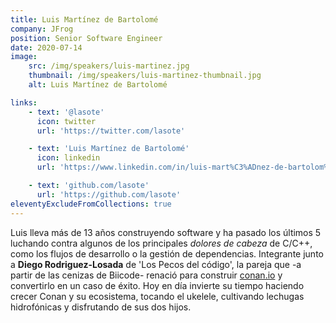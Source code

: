 ```yaml
---
title: Luis Martínez de Bartolomé
company: JFrog
position: Senior Software Engineer
date: 2020-07-14
image:
    src: /img/speakers/luis-martinez.jpg
    thumbnail: /img/speakers/luis-martinez-thumbnail.jpg
    alt: Luis Martínez de Bartolomé

links:
    - text: '@lasote'
      icon: twitter
      url: 'https://twitter.com/lasote'    

    - text: 'Luis Martínez de Bartolomé'
      icon: linkedin
      url: 'https://www.linkedin.com/in/luis-mart%C3%ADnez-de-bartolom%C3%A9-izquierdo-6b4a1030/'

    - text: 'github.com/lasote'
      url: 'https://github.com/lasote'
eleventyExcludeFromCollections: true
---
```


Luis lleva más de 13 años construyendo software y ha pasado los últimos 5 luchando contra algunos de los principales *dolores de cabeza* de C/C++, como los flujos de desarrollo o la gestión de dependencias. Integrante junto a **Diego Rodriguez-Losada** de 'Los Pecos del código', la pareja que -a partir de las cenizas de Biicode- renació para construir <a href="https://conan.io/" target="_blank">conan.io</a> y convertirlo en un caso de éxito. Hoy en día invierte su tiempo haciendo crecer Conan y su ecosistema, tocando el ukelele, cultivando lechugas hidrofónicas y disfrutando de sus dos hijos.
